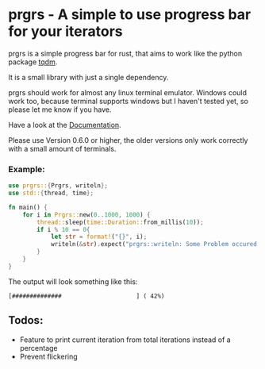 # prgrs - A simple to use progress bar for your iterators
prgrs is a simple progress bar for rust, that aims to work like the python package [tqdm](https://github.com/tqdm/tqdm).

It is a small library with just a single dependency.

prgrs should work for almost any linux terminal emulator. Windows could work too, because terminal supports windows but I haven't tested yet, so please let me know if you have.

Have a look at the [Documentation](https://docs.rs/prgrs).

Please use Version 0.6.0 or higher, the older versions only work correctly with a small amount of terminals.

### Example:
```rust
use prgrs::{Prgrs, writeln};
use std::{thread, time};

fn main() {
    for i in Prgrs::new(0..1000, 1000) {
        thread::sleep(time::Duration::from_millis(10));
        if i % 10 == 0{
            let str = format!("{}", i);
            writeln(&str).expect("prgrs::writeln: Some Problem occured while trying to print");
        }
    }
}
```
The output will look something like this:
```
[##############                     ] ( 42%)
```

## Todos:
- Feature to print current iteration from total iterations instead of a percentage
- Prevent flickering
